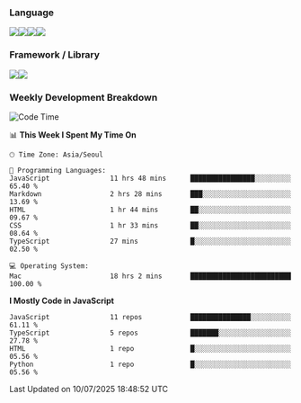### Language
<img src="https://img.shields.io/badge/JavaScript-F7DF1E?style=flat&logo=javascript&logoColor=white" /><img src="https://img.shields.io/badge/TypeScript-3178C6?style=flat&logo=typescript&logoColor=white" /><img src="https://img.shields.io/badge/HTML5-E34F26?style=flat&logo=html5&logoColor=white" /><img src="https://img.shields.io/badge/CSS3-1572B6?style=flat&logo=css3&logoColor=white" />

### Framework / Library
<img src="https://img.shields.io/badge/React-61DAFB?style=flat&logo=react&logoColor=white" /><img src="https://img.shields.io/badge/Next.js-000000?style=flat&logo=nextdotjs&logoColor=white" />

### Weekly Development Breakdown
<!--START_SECTION:waka-->
![Code Time](http://img.shields.io/badge/Code%20Time-369%20hrs%2046%20mins-blue)

📊 **This Week I Spent My Time On** 

```text
🕑︎ Time Zone: Asia/Seoul

💬 Programming Languages: 
JavaScript               11 hrs 48 mins      ████████████████░░░░░░░░░   65.40 % 
Markdown                 2 hrs 28 mins       ███░░░░░░░░░░░░░░░░░░░░░░   13.69 % 
HTML                     1 hr 44 mins        ██░░░░░░░░░░░░░░░░░░░░░░░   09.67 % 
CSS                      1 hr 33 mins        ██░░░░░░░░░░░░░░░░░░░░░░░   08.64 % 
TypeScript               27 mins             █░░░░░░░░░░░░░░░░░░░░░░░░   02.50 % 

💻 Operating System: 
Mac                      18 hrs 2 mins       █████████████████████████   100.00 % 
```

**I Mostly Code in JavaScript** 

```text
JavaScript               11 repos            ███████████████░░░░░░░░░░   61.11 % 
TypeScript               5 repos             ███████░░░░░░░░░░░░░░░░░░   27.78 % 
HTML                     1 repo              █░░░░░░░░░░░░░░░░░░░░░░░░   05.56 % 
Python                   1 repo              █░░░░░░░░░░░░░░░░░░░░░░░░   05.56 % 
```




 Last Updated on 10/07/2025 18:48:52 UTC
<!--END_SECTION:waka-->



